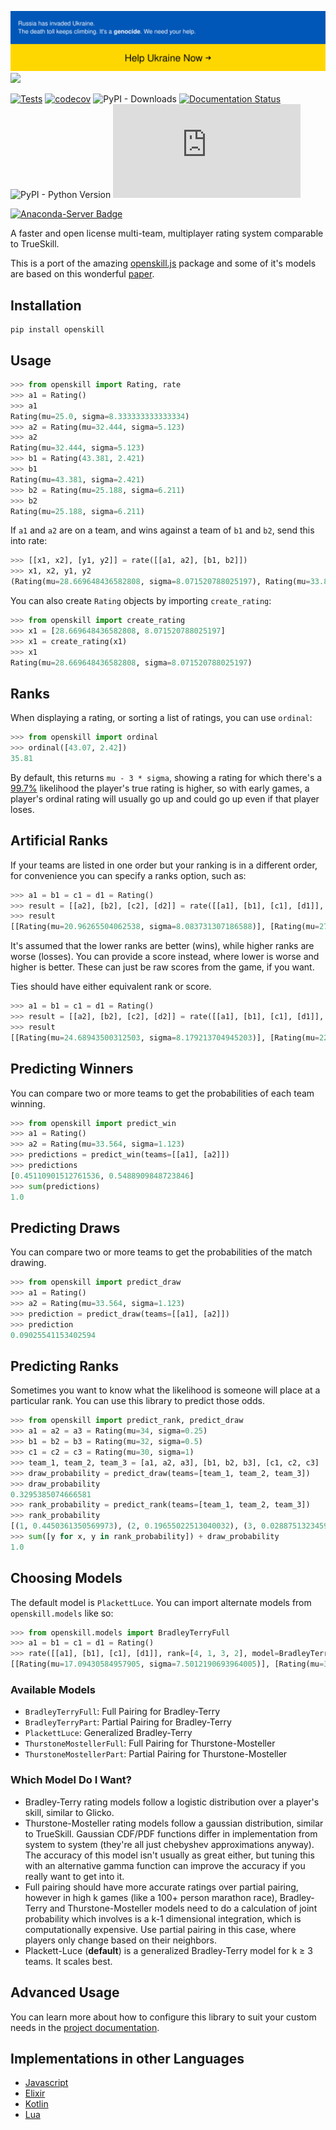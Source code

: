 [![Stand With Ukraine](https://raw.githubusercontent.com/vshymanskyy/StandWithUkraine/main/banner2-direct.svg)](https://vshymanskyy.github.io/StandWithUkraine)
![](https://i.imgur.com/tSTFzZY.gif)


[![Tests](https://github.com/OpenDebates/openskill.py/actions/workflows/main.yml/badge.svg)](https://github.com/OpenDebates/openskill.py/actions/workflows/main.yml) [![codecov](https://codecov.io/gh/OpenDebates/openskill.py/branch/main/graph/badge.svg?token=Ep07QEelsi)](https://codecov.io/gh/OpenDebates/openskill.py) ![PyPI - Downloads](https://img.shields.io/pypi/dm/openskill) [![Documentation Status](https://readthedocs.org/projects/openskillpy/badge/?version=latest)](https://openskill.me/en/latest/?badge=latest) ![PyPI - Python Version](https://img.shields.io/pypi/pyversions/openskill) ![GitHub contributors (via allcontributors.org)](https://img.shields.io/github/all-contributors/OpenDebates/openskill.py?label=contributors)

[![Anaconda-Server Badge](https://anaconda.org/conda-forge/openskill/badges/version.svg)](https://anaconda.org/conda-forge/openskill)

A faster and open license multi-team, multiplayer rating system comparable to TrueSkill.

This is a port of the amazing [openskill.js](https://github.com/philihp/openskill.js) package and some of it's models are based on this wonderful [paper](https://jmlr.org/papers/v12/weng11a.html).

## Installation
```shell
pip install openskill
```

## Usage
```python
>>> from openskill import Rating, rate
>>> a1 = Rating()
>>> a1
Rating(mu=25.0, sigma=8.333333333333334)
>>> a2 = Rating(mu=32.444, sigma=5.123)
>>> a2
Rating(mu=32.444, sigma=5.123)
>>> b1 = Rating(43.381, 2.421)
>>> b1
Rating(mu=43.381, sigma=2.421)
>>> b2 = Rating(mu=25.188, sigma=6.211)
>>> b2
Rating(mu=25.188, sigma=6.211)
```

If `a1` and `a2` are on a team, and wins against a team of `b1` and `b2`, send this into rate:

```python
>>> [[x1, x2], [y1, y2]] = rate([[a1, a2], [b1, b2]])
>>> x1, x2, y1, y2
(Rating(mu=28.669648436582808, sigma=8.071520788025197), Rating(mu=33.83086971107981, sigma=5.062772998705765), Rating(mu=43.071274808241974, sigma=2.4166900452721256), Rating(mu=23.149503312339064, sigma=6.1378606973362135))
```

You can also create `Rating` objects by importing `create_rating`:

```python
>>> from openskill import create_rating
>>> x1 = [28.669648436582808, 8.071520788025197]
>>> x1 = create_rating(x1)
>>> x1
Rating(mu=28.669648436582808, sigma=8.071520788025197)
```

## Ranks
When displaying a rating, or sorting a list of ratings, you can use `ordinal`:

```python
>>> from openskill import ordinal
>>> ordinal([43.07, 2.42])
35.81
```

By default, this returns `mu - 3 * sigma`, showing a rating for which there's a [99.7%](https://en.wikipedia.org/wiki/68%E2%80%9395%E2%80%9399.7_rule) likelihood the player's true rating is higher, so with early games, a player's ordinal rating will usually go up and could go up even if that player loses.

## Artificial Ranks
If your teams are listed in one order but your ranking is in a different order, for convenience you can specify a ranks option, such as:

```python
>>> a1 = b1 = c1 = d1 = Rating()
>>> result = [[a2], [b2], [c2], [d2]] = rate([[a1], [b1], [c1], [d1]], rank=[4, 1, 3, 2])
>>> result
[[Rating(mu=20.96265504062538, sigma=8.083731307186588)], [Rating(mu=27.795084971874736, sigma=8.263160757613477)], [Rating(mu=24.68943500312503, sigma=8.083731307186588)], [Rating(mu=26.552824984374855, sigma=8.179213704945203)]]
```

It's assumed that the lower ranks are better (wins), while higher ranks are worse (losses). You can provide a score instead, where lower is worse and higher is better. These can just be raw scores from the game, if you want.

Ties should have either equivalent rank or score.

```python
>>> a1 = b1 = c1 = d1 = Rating()
>>> result = [[a2], [b2], [c2], [d2]] = rate([[a1], [b1], [c1], [d1]], score=[37, 19, 37, 42])
>>> result
[[Rating(mu=24.68943500312503, sigma=8.179213704945203)], [Rating(mu=22.826045021875203, sigma=8.179213704945203)], [Rating(mu=24.68943500312503, sigma=8.179213704945203)], [Rating(mu=27.795084971874736, sigma=8.263160757613477)]]
```

## Predicting Winners

You can compare two or more teams to get the probabilities of each team winning.

```python
>>> from openskill import predict_win
>>> a1 = Rating()
>>> a2 = Rating(mu=33.564, sigma=1.123)
>>> predictions = predict_win(teams=[[a1], [a2]])
>>> predictions
[0.45110901512761536, 0.5488909848723846]
>>> sum(predictions)
1.0
```

## Predicting Draws

You can compare two or more teams to get the probabilities of the match drawing.

```python
>>> from openskill import predict_draw
>>> a1 = Rating()
>>> a2 = Rating(mu=33.564, sigma=1.123)
>>> prediction = predict_draw(teams=[[a1], [a2]])
>>> prediction
0.09025541153402594
```

## Predicting Ranks

Sometimes you want to know what the likelihood is someone will place at a particular rank. You can use this library to predict those odds.

```python
>>> from openskill import predict_rank, predict_draw
>>> a1 = a2 = a3 = Rating(mu=34, sigma=0.25)
>>> b1 = b2 = b3 = Rating(mu=32, sigma=0.5)
>>> c1 = c2 = c3 = Rating(mu=30, sigma=1)
>>> team_1, team_2, team_3 = [a1, a2, a3], [b1, b2, b3], [c1, c2, c3]
>>> draw_probability = predict_draw(teams=[team_1, team_2, team_3])
>>> draw_probability
0.3295385074666581
>>> rank_probability = predict_rank(teams=[team_1, team_2, team_3])
>>> rank_probability
[(1, 0.4450361350569973), (2, 0.19655022513040032), (3, 0.028875132345944337)]
>>> sum([y for x, y in rank_probability]) + draw_probability
1.0
```

## Choosing Models

The default model is `PlackettLuce`. You can import alternate models from `openskill.models` like so:

```python
>>> from openskill.models import BradleyTerryFull
>>> a1 = b1 = c1 = d1 = Rating()
>>> rate([[a1], [b1], [c1], [d1]], rank=[4, 1, 3, 2], model=BradleyTerryFull)
[[Rating(mu=17.09430584957905, sigma=7.5012190693964005)], [Rating(mu=32.90569415042095, sigma=7.5012190693964005)], [Rating(mu=22.36476861652635, sigma=7.5012190693964005)], [Rating(mu=27.63523138347365, sigma=7.5012190693964005)]]
```

### Available Models
- `BradleyTerryFull`: Full Pairing for Bradley-Terry
- `BradleyTerryPart`: Partial Pairing for Bradley-Terry
- `PlackettLuce`: Generalized Bradley-Terry
- `ThurstoneMostellerFull`: Full Pairing for Thurstone-Mosteller
- `ThurstoneMostellerPart`: Partial Pairing for Thurstone-Mosteller

### Which Model Do I Want?

- Bradley-Terry rating models follow a logistic distribution over a player's skill, similar to Glicko.
- Thurstone-Mosteller rating models follow a gaussian distribution, similar to TrueSkill. Gaussian CDF/PDF functions differ in implementation from system to system (they're all just chebyshev approximations anyway). The accuracy of this model isn't usually as great either, but tuning this with an alternative gamma function can improve the accuracy if you really want to get into it.
- Full pairing should have more accurate ratings over partial pairing, however in high k games (like a 100+ person marathon race), Bradley-Terry and Thurstone-Mosteller models need to do a calculation of joint probability which involves is a k-1 dimensional integration, which is computationally expensive. Use partial pairing in this case, where players only change based on their neighbors.
- Plackett-Luce (**default**) is a generalized Bradley-Terry model for k ≥ 3 teams. It scales best.

## Advanced Usage
You can learn more about how to configure this library to suit your custom needs in the [project documentation](https://openskill.me/en/stable/advanced.html).


## Implementations in other Languages
- [Javascript](https://github.com/philihp/openskill.js)
- [Elixir](https://github.com/philihp/openskill.ex)
- [Kotlin](https://github.com/brezinajn/openskill.kt)
- [Lua](https://github.com/bstummer/openskill.lua)

